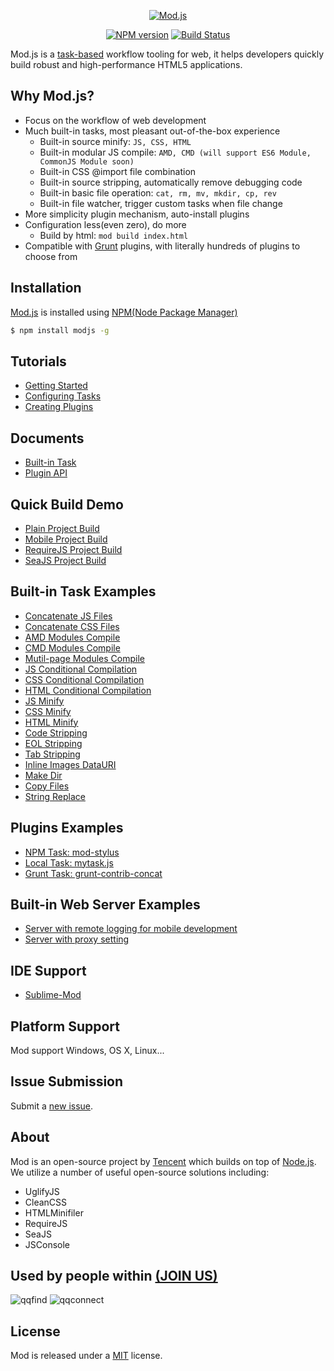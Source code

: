 <p align="center">
<a href="http://madscript.com/modjs" target="_blank">
<img src="https://f.cloud.github.com/assets/677114/1474125/3f5b2460-4629-11e3-8a3d-6b4e0162e0cf.png" alt="Mod.js" style="max-width:100%;">
</a>
</p>

<p align="center">
<a href="http://badge.fury.io/js/modjs"><img src="https://badge.fury.io/js/modjs.png" alt="NPM version" style="max-width:100%;"></a>
<a href="http://travis-ci.org/modjs/mod"><img src="https://secure.travis-ci.org/modjs/mod.png?branch=master" alt="Build Status" style="max-width:100%;"></a>
</p>


Mod.js is a [task-based](https://github.com/taskjs/spec) workflow tooling for web, it helps developers quickly build robust and high-performance HTML5 applications.

## Why Mod.js?
* Focus on the workflow of web development
* Much built-in tasks, most pleasant out-of-the-box experience
    - Built-in source minify: `JS, CSS, HTML`
    - Built-in modular JS compile: `AMD, CMD (will support ES6 Module, CommonJS Module soon)`
    - Built-in CSS @import file combination
    - Built-in source stripping, automatically remove debugging code
    - Built-in basic file operation: `cat, rm, mv, mkdir, cp, rev`
    - Built-in file watcher, trigger custom tasks when file change
* More simplicity plugin mechanism, auto-install plugins
* Configuration less(even zero), do more
    - Build by html: `mod build index.html`
* Compatible with [Grunt](http://gruntjs.com) plugins, with literally hundreds of plugins to choose from

## Installation
[Mod.js](https://npmjs.org/package/modjs) is installed using [NPM(Node Package Manager)](http://npmjs.org/)
```sh
$ npm install modjs -g
```

## Tutorials
* [Getting Started](https://github.com/modjs/mod/tree/master/doc/tutorial/getting-started.md)
* [Configuring Tasks](https://github.com/modjs/mod/blob/master/doc/tutorial/configuring-tasks.md)
* [Creating Plugins](https://github.com/modjs/mod/tree/master/doc/tutorial/creating-plugins.md)

## Documents
* [Built-in Task](https://github.com/modjs/mod/tree/master/doc/tasks)
* [Plugin API](https://github.com/modjs/mod/tree/master/doc/api)

## Quick Build Demo
* [Plain Project Build](https://github.com/modjs/mod/tree/master/example/buildnormal)
* [Mobile Project Build](https://github.com/modjs/mod/tree/master/example/buildmobile)
* [RequireJS Project Build](https://github.com/modjs/mod/tree/master/example/buildrequirejs)
* [SeaJS Project Build](https://github.com/modjs/mod/tree/master/example/buildseajs)

## Built-in Task Examples
* [Concatenate JS Files](https://github.com/modjs/mod/tree/master/example/catjs)
* [Concatenate CSS Files](https://github.com/modjs/mod/tree/master/example/catcss)
* [AMD Modules Compile](https://github.com/modjs/mod/tree/master/example/compileamd)
* [CMD Modules Compile](https://github.com/modjs/mod/tree/master/example/compilecmd)
* [Mutil-page Modules Compile](https://github.com/modjs/mod/tree/master/example/compilemultipage)
* [JS Conditional Compilation](https://github.com/modjs/mod/tree/master/example/compilejs)
* [CSS Conditional Compilation](https://github.com/modjs/mod/tree/master/example/compilecss)
* [HTML Conditional Compilation](https://github.com/modjs/mod/tree/master/example/compilehtml)
* [JS Minify](https://github.com/modjs/mod/tree/master/example/minjs)
* [CSS Minify](https://github.com/modjs/mod/tree/master/example/mincss)
* [HTML Minify](https://github.com/modjs/mod/tree/master/example/minhtml)
* [Code Stripping](https://github.com/modjs/mod/tree/master/example/stripcode)
* [EOL Stripping](https://github.com/modjs/mod/tree/master/example/stripeol)
* [Tab Stripping](https://github.com/modjs/mod/tree/master/example/striptab)
* [Inline Images DataURI](https://github.com/modjs/mod/tree/master/example/datauri)
* [Make Dir](https://github.com/modjs/mod/tree/master/example/mkdir)
* [Copy Files](https://github.com/modjs/mod/tree/master/example/cp)
* [String Replace](https://github.com/modjs/mod/tree/master/example/replace)

## Plugins Examples
* [NPM Task: mod-stylus](https://github.com/modjs/mod/tree/master/example/pluginnpmtask)
* [Local Task: mytask.js](https://github.com/modjs/mod/tree/master/example/pluginlocaltask)
* [Grunt Task: grunt-contrib-concat](https://github.com/modjs/mod/tree/master/example/plugingrunttask)

## Built-in Web Server Examples
* [Server with remote logging for mobile development](https://github.com/modjs/mod/tree/master/example/serverconsole)
* [Server with proxy setting](https://github.com/modjs/mod/tree/master/example/serverproxy)

## IDE Support
* [Sublime-Mod](https://github.com/yuanyan/sublime-mod)

## Platform Support
Mod support Windows, OS X, Linux...

## Issue Submission
Submit a [new issue](https://github.com/modjs/mod/issues/new).

## About
Mod is an open-source project by [Tencent](http://www.tencent.com/en-us/) which builds on top of [Node.js](https://nodejs.org).
We utilize a number of useful open-source solutions including:

* UglifyJS
* CleanCSS
* HTMLMinifiler
* RequireJS
* SeaJS
* JSConsole

## Used by people within <a href="https://github.com/modjs/mod/issues/22">(JOIN US)</a>
![qqfind](http://0.web.qstatic.com/webqqpic/pubapps/0/50/images/big.png)
![qqconnect](http://0.web.qstatic.com/webqqpic/pubapps/0/16/images/big.png)


## License
Mod is released under a [MIT](http://yuanyan.mit-license.org/) license.
